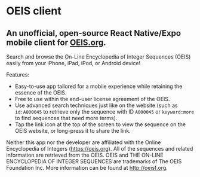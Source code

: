 # OEIS client

## An unofficial, open-source React Native/Expo mobile client for [OEIS.org](https://oeis.org).

Search and browse the On-Line Encyclopedia of Integer Sequences (OEIS) easily from your iPhone, iPad, iPod, or Android device!

Features:
- Easy-to-use app tailored for a mobile experience while retaining the essence of the OEIS.
- Free to use within the end-user license agreement of the OEIS.
- Use advanced search techniques just like on the website (such as `id:A000045` to retrieve only the sequence with ID `A000045` or `keyword:more` to find sequences that need more terms).
- Tap the link icon at the top of the screen to view the sequence on the OEIS website, or long-press it to share the link.

Neither this app nor the developer are affiliated with the Online Encyclopedia of Integers (https://oeis.org).  All of the sequences and related information are retrieved from the OEIS. OEIS and THE ON-LINE ENCYCLOPEDIA OF INTEGER SEQUENCES are trademarks of The OEIS Foundation Inc. More information can be found at http://oeisf.org.
